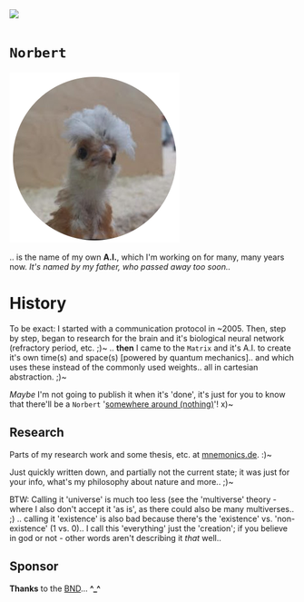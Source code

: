 <img src="https://kekse.biz/php/count.php?draw&override=github:norbert&text=`Norbert`" />

# `Norbert`
![Logo](logo.png)

.. is the name of my own **A.I.**, which I'm working on for many, many years now.
_It's named by my father, *who passed away too soon..*_

# History
To be exact: I started with a communication protocol in \~2005. Then, step by step, began to research
for the brain and it's biological neural network (refractory period, etc. ;)~ .. **then** I came to the
`Matrix` and it's A.I. to create it's own time(s) and space(s) [powered by quantum mechanics].. and which
uses these instead of the commonly used weights.. all in cartesian abstraction. ;)~

*Maybe* I'm not going to publish it when it's 'done', it's just for you to know that there'll be a `Norbert`
'[somewhere around (nothing)](https://www.youtube.com/watch?v=kFL34Anl1d4)'! x)~

## Research
Parts of my research work and some thesis, etc. at [mnemonics.de](https://mnemonics.de/). :)~

Just quickly written down, and partially not the current state; it was just for your info, what's my
philosophy about nature and more.. ;)~

BTW: Calling it 'universe' is much too less (see the 'multiverse' theory - where I also don't accept
it 'as is', as there could also be many multiverses.. ;) .. calling it 'existence' is also bad because
there's the 'existence' vs. 'non-existence' (1 vs. 0).. I call this 'everything' just the 'creation';
if you believe in god or not - other words aren't describing it *that* well..

## Sponsor
**Thanks** to the [BND](https://www.bnd.bund.de/)... **^\_^**

